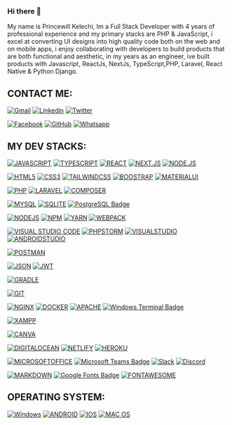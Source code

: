### Hi there 👋
My name is Princewill Kelechi, Im a Full Stack Developer with 4 years of professional experience and my primary stacks are PHP & JavaScript, i excel at converting UI designs into high quality code both on the web and on mobile apps, i enjoy collaborating with developers to build products that are both functional and aesthetic, in my years as an engineer, ive built products with Javascript, ReactJs, NextJs, TypeScript,PHP, Laravel, React Native & Python Django.  

## CONTACT ME:

[![Gmail](https://img.shields.io/badge/-Gmail-FF0000?style=for-the-badge&labelColor=FF0000&logo=gmail&logoColor=white)](mailto:princewillkelechi02020@gmail.com?subject=[GitHub])
[![Linkedin](https://img.shields.io/badge/-Linkedin-0e76a8?style=for-the-badge&logo=Linkedin&logoColor=white)](https://www.linkedin.com/in/princewill-kelechi/)
[![Twitter](https://img.shields.io/badge/twitter-1DA1F2.svg?style=for-the-badge&logo=twitter&logoColor=white)](https://twitter.com/tech_princewill)

[![Facebook](https://img.shields.io/badge/facebook-005FED.svg?style=for-the-badge&logo=facebook&logoColor=white)](https://web.facebook.com/kelechi.princewill.73)
[![GitHub](https://img.shields.io/badge/Github-100000?style=for-the-badge&logo=github&logoColor=white)](https://github.com/Princewill-Kelechi)
[![Whatsapp](https://img.shields.io/badge/-Whatsapp-4AC959?style=for-the-badge&logo=whatsapp&logoColor=white)](https://wa.me/message/+2348147482518)



## MY DEV STACKS:

[![JAVASCRIPT](https://img.shields.io/badge/JavaScript-323330?style=for-the-badge&logo=javascript&logoColor=F7DF1E)](https://github.com/Princewill-Kelechi)
[![TYPESCRIPT](https://img.shields.io/badge/TypeScript-007ACC?style=for-the-badge&logo=typescript&logoColor=white)](https://github.com/Princewill-Kelechi)
[![REACT](https://img.shields.io/badge/React-20232A?style=for-the-badge&logo=react&logoColor=61DAFB)](https://github.com/Princewill-Kelechi)
[![NEXT.JS](https://img.shields.io/badge/Nest.js-100000?style=for-the-badge&logo=next.js&logoColor=white)](https://github.com/Princewill-Kelechi)
[![NODE.JS](https://img.shields.io/badge/node-20232A?style=for-the-badge&logo=node.js&logoColor=339933)](https://github.com/Princewill-Kelechi)

[![HTML5](https://img.shields.io/badge/HTML5-E34F26?style=for-the-badge&logo=html5&logoColor=white)](https://github.com/Princewill-Kelechi)
[![CSS3](https://img.shields.io/badge/CSS3-1572B6?style=for-the-badge&logo=css3&logoColor=white)](https://github.com/Princewill-Kelechi)
[![TAILWINDCSS](https://img.shields.io/badge/Tailwind_CSS-38B2AC?style=for-the-badge&logo=tailwind-css&logoColor=white)](https://github.com/Princewill-Kelechi)
[![BOOSTRAP](https://img.shields.io/badge/Bootstrap-563D7C?style=for-the-badge&logo=bootstrap&logoColor=white)](https://github.com/Princewill-Kelechi)
[![MATERIALUI](https://img.shields.io/badge/Material%20UI-007FFF?style=for-the-badge&logo=mui&logoColor=white)](https://github.com/Princewill-Kelechi)

[![PHP](https://img.shields.io/badge/PHP-777BB4?style=for-the-badge&logo=php&logoColor=white)]()
[![LARAVEL](https://img.shields.io/badge/Laravel-FF2D20?style=for-the-badge&logo=laravel&logoColor=white)]()
[![COMPOSER](https://img.shields.io/badge/Composer-885630?style=for-the-badge&logo=Composer&logoColor=white)]()

[![MYSQL](https://img.shields.io/badge/MySQL-005C84?style=for-the-badge&logo=mysql&logoColor=white)]()
[![SQLITE](https://img.shields.io/badge/SQLite-07405E?style=for-the-badge&logo=sqlite&logoColor=white)]()
[![PostgreSQL Badge](https://img.shields.io/badge/PostgreSQL-4169E1?logo=postgresql&logoColor=fff&style=for-the-badge)]()

[![NODEJS](https://img.shields.io/badge/Node.js-339933?style=for-the-badge&logo=nodedotjs&logoColor=white)]()
[![NPM](https://img.shields.io/badge/npm-CB3837?style=for-the-badge&logo=npm&logoColor=white)]()
[![YARN](https://img.shields.io/badge/Yarn-2C8EBB?style=for-the-badge&logo=yarn&logoColor=white)]()
[![WEBPACK](https://img.shields.io/badge/Webpack-8DD6F9?style=for-the-badge&logo=Webpack&logoColor=white)]()

[![VISUAL STUDIO CODE](https://img.shields.io/badge/Visual_Studio_Code-0078D4?style=for-the-badge&logo=visual%20studio%20code&logoColor=white)]()
[![PHPSTORM](http://img.shields.io/badge/-PHPStorm-181717?style=for-the-badge&logo=phpstorm&logoColor=white)]()
[![VISUALSTUDIO](https://img.shields.io/badge/Visual_Studio-5C2D91?style=for-the-badge&logo=visual%20studio&logoColor=white)]()
[![ANDROIDSTUDIO](https://img.shields.io/badge/Android_Studio-3DDC84?style=for-the-badge&logo=android-studio&logoColor=white)]()

[![POSTMAN](https://img.shields.io/badge/Postman-FF6C37?style=for-the-badge&logo=Postman&logoColor=white)]()

[![JSON](https://img.shields.io/badge/json-5E5C5C?style=for-the-badge&logo=json&logoColor=white)]()
[![JWT](https://img.shields.io/badge/JWT-000000?style=for-the-badge&logo=JSON%20web%20tokens&logoColor=white)]()

[![GRADLE](https://img.shields.io/badge/gradle-02303A?style=for-the-badge&logo=gradle&logoColor=white)]()

[![GIT](https://img.shields.io/badge/GIT-E44C30?style=for-the-badge&logo=git&logoColor=white)]()

[![NGINX](https://img.shields.io/badge/Nginx-009639?style=for-the-badge&logo=nginx&logoColor=white)]()
[![DOCKER](https://img.shields.io/badge/Docker-2CA5E0?style=for-the-badge&logo=docker&logoColor=white)]()
[![APACHE](https://img.shields.io/badge/Apache-D22128?style=for-the-badge&logo=Apache&logoColor=white)]()
[![Windows Terminal Badge](https://img.shields.io/badge/Windows%20Terminal-4D4D4D?logo=windowsterminal&logoColor=fff&style=for-the-badge)]()

[![XAMPP](https://img.shields.io/badge/Xampp-F37623?style=for-the-badge&logo=xampp&logoColor=white)]()

[![CANVA](https://img.shields.io/badge/Canva-%2300C4CC.svg?&style=for-the-badge&logo=Canva&logoColor=white)]()

[![DIGITALOCEAN](https://img.shields.io/badge/Digital_Ocean-0080FF?style=for-the-badge&logo=DigitalOcean&logoColor=white)]()
[![NETLIFY](https://img.shields.io/badge/Netlify-00C7B7?style=for-the-badge&logo=netlify&logoColor=white)]()
[![HEROKU](https://img.shields.io/badge/Heroku-430098?style=for-the-badge&logo=heroku&logoColor=white)]()

[![MICROSOFTOFFICE](https://img.shields.io/badge/Microsoft_Office-D83B01?style=for-the-badge&logo=microsoft-office&logoColor=white)]()
[![Microsoft Teams Badge](https://img.shields.io/badge/Microsoft%20Teams-6264A7?logo=microsoftteams&logoColor=fff&style=for-the-badge)]()
[![Slack](https://img.shields.io/badge/Slack-4A154B?style=for-the-badge&logo=slack&logoColor=white)]()
[![Discord](https://img.shields.io/badge/Discord-7289DA?style=for-the-badge&logo=discord&logoColor=white)]()

[![MARKDOWN](https://img.shields.io/badge/Markdown-000000?style=for-the-badge&logo=markdown&logoColor=white)]()
[![Google Fonts Badge](https://img.shields.io/badge/Google%20Fonts-4285F4?logo=googlefonts&logoColor=fff&style=for-the-badge)]()
[![FONTAWESOME](https://img.shields.io/badge/Font_Awesome-339AF0?style=for-the-badge&logo=fontawesome&logoColor=white)]()

## OPERATING SYSTEM:

[![Windows](https://img.shields.io/badge/Windows-0078D6?style=for-the-badge&logo=windows&logoColor=white)]()
[![ANDROID](https://img.shields.io/badge/Android-3DDC84?style=for-the-badge&logo=android&logoColor=white)]()
[![IOS](https://img.shields.io/badge/iOS-000000?style=for-the-badge&logo=ios&logoColor=white)]()
[![MAC OS](https://img.shields.io/badge/mac%20os-000000?style=for-the-badge&logo=macos&logoColor=F0F0F0)]()

<!--
**Princewill-Kelechi/Princewill-Kelechi** is a ✨ _special_ ✨ repository because its `README.md` (this file) appears on your GitHub profile.

Here are some ideas to get you started:

- 🔭 I’m currently working on ...
- 🌱 I’m currently learning ...
- 👯 I’m looking to collaborate on ...
- 🤔 I’m looking for help with ...
- 💬 Ask me about ...
- 📫 How to reach me: ...
- 😄 Pronouns: ...
- ⚡ Fun fact: ...
-->
